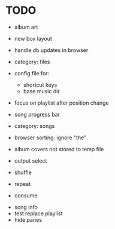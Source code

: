 # TODO

- album art
- new box layout
- handle db updates in browser
- category: files
- config file for:
  - shortcut keys
  - base music dir
- focus on playlist after position change
- song progress bar
- category: songs
- browser sorting: ignore "the"
- album covers not stored to temp file

- output select
- shuffle
- repeat
- consume


+ song info
+ test replace playlist
+ hide panes

